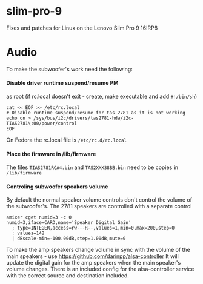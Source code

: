 # slim-pro-9
Fixes and patches for Linux on the Lenovo Slim Pro 9 16IRP8

# Audio
To make the subwoofer's work need the following:
#### Disable driver runtime suspend/resume PM
as root (if rc.local doesn't exit - create, make executable and add `#!/bin/sh`)
```
cat << EOF >> /etc/rc.local
# Disable runtime suspend/resume for tas 2781 as it is not working
echo on > /sys/bus/i2c/drivers/tas2781-hda/i2c-TIAS2781\:00/power/control
EOF
```
On Fedora the rc.local file is `/etc/rc.d/rc.local`

#### Place the firmware in /lib/firmware
The files `TIAS2781RCA4.bin` and `TAS2XXX38BB.bin` need to be copies in `/lib/firmware`

#### Controling subwoofer speakers volume
By default the normal speaker volume controls don't control the volume of the subwoofer's. 
The 2781 speakers are controlled with a separate control
```
amixer cget numid=3 -c 0
numid=3,iface=CARD,name='Speaker Digital Gain'
  ; type=INTEGER,access=rw---R--,values=1,min=0,max=200,step=0
  : values=148
  | dBscale-min=-100.00dB,step=1.00dB,mute=0
```
To make the amp speakers change volume in sync with the volume of the main speakers - use https://github.com/darinpp/alsa-controller
It will update the digital gain for the amp speakers when the main speaker's volume changes.
There is an included config for the alsa-controller service with the correct source and destination included.
